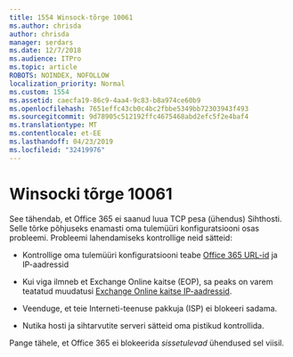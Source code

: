 ```yaml
---
title: 1554 Winsock-tõrge 10061
ms.author: chrisda
author: chrisda
manager: serdars
ms.date: 12/7/2018
ms.audience: ITPro
ms.topic: article
ROBOTS: NOINDEX, NOFOLLOW
localization_priority: Normal
ms.custom: 1554
ms.assetid: caecfa19-86c9-4aa4-9c83-b8a974ce60b9
ms.openlocfilehash: 7651effc43cb0c4bc2fbbe5349bb72303943f493
ms.sourcegitcommit: 9d78905c512192ffc4675468abd2efc5f2e4baf4
ms.translationtype: MT
ms.contentlocale: et-EE
ms.lasthandoff: 04/23/2019
ms.locfileid: "32419976"
---
```

# <a name="winsock-error-10061"></a>Winsocki tõrge 10061

See tähendab, et Office 365 ei saanud luua TCP pesa (ühendus) Sihthosti. Selle tõrke põhjuseks enamasti oma tulemüüri konfiguratsiooni osas probleemi. Probleemi lahendamiseks kontrollige neid sätteid:

- Kontrollige oma tulemüüri konfiguratsiooni teabe [Office 365 URL-id](https://docs.microsoft.com/office365/enterprise/urls-and-ip-address-ranges) ja IP-aadressid

- Kui viga ilmneb et Exchange Online kaitse (EOP), sa peaks on varem teatatud muudatusi [Exchange Online kaitse IP-aadressid](https://docs.microsoft.com/office365/SecurityCompliance/eop/exchange-online-protection-ip-addresses).

- Veenduge, et teie Interneti-teenuse pakkuja (ISP) ei blokeeri sadama.

- Nutika hosti ja sihtarvutite serveri sätteid oma pistikud kontrollida.

Pange tähele, et Office 365 ei blokeerida *sissetulevad* ühendused sel viisil.
